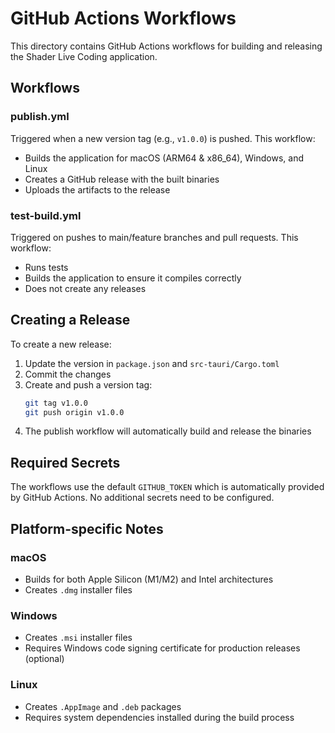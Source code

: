 # GitHub Actions Workflows

This directory contains GitHub Actions workflows for building and releasing the Shader Live Coding application.

## Workflows

### publish.yml
Triggered when a new version tag (e.g., `v1.0.0`) is pushed. This workflow:
- Builds the application for macOS (ARM64 & x86_64), Windows, and Linux
- Creates a GitHub release with the built binaries
- Uploads the artifacts to the release

### test-build.yml
Triggered on pushes to main/feature branches and pull requests. This workflow:
- Runs tests
- Builds the application to ensure it compiles correctly
- Does not create any releases

## Creating a Release

To create a new release:

1. Update the version in `package.json` and `src-tauri/Cargo.toml`
2. Commit the changes
3. Create and push a version tag:
   ```bash
   git tag v1.0.0
   git push origin v1.0.0
   ```
4. The publish workflow will automatically build and release the binaries

## Required Secrets

The workflows use the default `GITHUB_TOKEN` which is automatically provided by GitHub Actions. No additional secrets need to be configured.

## Platform-specific Notes

### macOS
- Builds for both Apple Silicon (M1/M2) and Intel architectures
- Creates `.dmg` installer files

### Windows
- Creates `.msi` installer files
- Requires Windows code signing certificate for production releases (optional)

### Linux
- Creates `.AppImage` and `.deb` packages
- Requires system dependencies installed during the build process